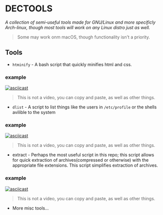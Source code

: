 
DECTOOLS
==========

*A collection of semi-useful tools made for GNU/Linux and more specificly Arch-linux, though most tools will work on any Linux distro just as well.*

> Some may work onm macOS, though functionality isn't a priority.

## Tools

- `htminify` - A bash script that quickly minifies html and css.

### example

[![asciicast](https://asciinema.org/a/UrK0zTDwZeVA0qfpDdijE8a1A.svg)](https://asciinema.org/a/UrK0zTDwZeVA0qfpDdijE8a1A)
> This is not a video, you can copy and paste, as well as other things.

- `dlist` - A script to list things like the users in `/etc/profile` or the shells avilible to the system  

### example

[![asciicast](https://asciinema.org/a/BrQnlA1bTXzhLk6VhAHWrZGEA.svg)](https://asciinema.org/a/BrQnlA1bTXzhLk6VhAHWrZGEA)
> This is not a video, you can copy and paste, as well as other things.

- extract - Perhaps the most useful script in this repo; this script allows for quick extraction of archives(compressed or otherwise) with the appropriate file extensions. This script simplifies extraction of archives.

### example

[![asciicast](https://asciinema.org/a/dL4Nlw3IoVAOtAms38o5uezMR.svg)](https://asciinema.org/a/dL4Nlw3IoVAOtAms38o5uezMR)
> This is not a video, you can copy and paste, as well as other things.

- More misc tools...
